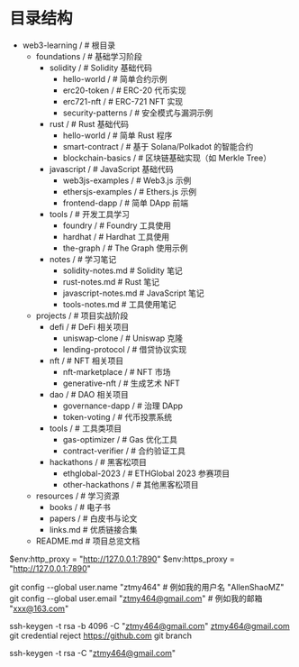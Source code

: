 # 目录结构

- web3-learning / # 根目录
  - foundations / # 基础学习阶段
    - solidity / # Solidity 基础代码
      - hello-world / # 简单合约示例
      - erc20-token / # ERC-20 代币实现
      - erc721-nft / # ERC-721 NFT 实现
      - security-patterns / # 安全模式与漏洞示例
    - rust / # Rust 基础代码
      - hello-world / # 简单 Rust 程序
      - smart-contract / # 基于 Solana/Polkadot 的智能合约
      - blockchain-basics / # 区块链基础实现（如 Merkle Tree）
    - javascript / # JavaScript 基础代码
      - web3js-examples / # Web3.js 示例
      - ethersjs-examples / # Ethers.js 示例
      - frontend-dapp / # 简单 DApp 前端
    - tools / # 开发工具学习
      - foundry / # Foundry 工具使用
      - hardhat / # Hardhat 工具使用
      - the-graph / # The Graph 使用示例
    - notes / # 学习笔记
      - solidity-notes.md # Solidity 笔记
      - rust-notes.md # Rust 笔记
      - javascript-notes.md # JavaScript 笔记
      - tools-notes.md # 工具使用笔记
  - projects / # 项目实战阶段
    - defi / # DeFi 相关项目
      - uniswap-clone / # Uniswap 克隆
      - lending-protocol / # 借贷协议实现
    - nft / # NFT 相关项目
      - nft-marketplace / # NFT 市场
      - generative-nft / # 生成艺术 NFT
    - dao / # DAO 相关项目
      - governance-dapp / # 治理 DApp
      - token-voting / # 代币投票系统
    - tools / # 工具类项目
      - gas-optimizer / # Gas 优化工具
      - contract-verifier / # 合约验证工具
    - hackathons / # 黑客松项目
      - ethglobal-2023 / # ETHGlobal 2023 参赛项目
      - other-hackathons / # 其他黑客松项目
  - resources / # 学习资源
    - books / # 电子书
    - papers / # 白皮书与论文
    - links.md # 优质链接合集
  - README.md # 项目总览文档

$env:http_proxy = "http://127.0.0.1:7890"
$env:https_proxy = "http://127.0.0.1:7890"

git config --global user.name "ztmy464" # 例如我的用户名 "AllenShaoMZ"
git config --global user.email "ztmy464@gmail.com" # 例如我的邮箱 "xxx@163.com"

ssh-keygen -t rsa -b 4096 -C "ztmy464@gmail.com"
ztmy464@gmail.com
git credential reject https://github.com
git branch


 ssh-keygen -t rsa -C "ztmy464@gmail.com"